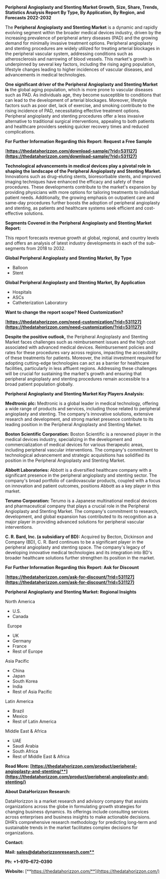 ﻿**Peripheral Angioplasty and Stenting Market Growth, Size, Share, Trends, Statistics Analysis Report By Type, By Application, By Region, and Forecasts 2022-2032**

The **Peripheral Angioplasty and Stenting Market** is a dynamic and rapidly evolving segment within the broader medical devices industry, driven by the increasing prevalence of peripheral artery diseases (PAD) and the growing demand for minimally invasive treatment options. Peripheral angioplasty and stenting procedures are widely utilized for treating arterial blockages in the peripheral vascular system, addressing conditions such as atherosclerosis and narrowing of blood vessels. This market's growth is underpinned by several key factors, including the rising aging population, lifestyle changes leading to higher incidences of vascular diseases, and advancements in medical technologies.

**One significant driver of the Peripheral Angioplasty and Stenting Market is** the global aging population, which is more prone to vascular diseases such as PAD. As individuals age, they become susceptible to conditions that can lead to the development of arterial blockages. Moreover, lifestyle factors such as poor diet, lack of exercise, and smoking contribute to the rising incidence of PAD, necessitating effective treatment options. Peripheral angioplasty and stenting procedures offer a less invasive alternative to traditional surgical interventions, appealing to both patients and healthcare providers seeking quicker recovery times and reduced complications.

**For Further Information Regarding this Report: Request a Free Sample**	

[**https://thedatahorizzon.com/download-sample/?rid=531127](https://thedatahorizzon.com/download-sample/?rid=531127)** 

**Technological advancements in medical devices play a pivotal role in shaping the landscape of the Peripheral Angioplasty and Stenting Market.** Innovations such as drug-eluting stents, bioresorbable stents, and improved imaging techniques have enhanced the efficacy and safety of these procedures. These developments contribute to the market's expansion by providing physicians with more options for tailoring treatments to individual patient needs. Additionally, the growing emphasis on outpatient care and same-day procedures further boosts the adoption of peripheral angioplasty and stenting, as patients and healthcare systems seek efficient and cost-effective solutions.

**Segments Covered in the Peripheral Angioplasty and Stenting Market Report:**

This report forecasts revenue growth at global, regional, and country levels and offers an analysis of latest industry developments in each of the sub-segments from 2018 to 2032.

**Global Peripheral Angioplasty and Stenting Market, By Type**

- Balloon
- Stent

**Global Peripheral Angioplasty and Stenting Market, By Application**

- Hospitals
- ASCs
- Catheterization Laboratory

**Want to change the report scope? Need Customization?**

[**https://thedatahorizzon.com/need-customization/?rid=531127](https://thedatahorizzon.com/need-customization/?rid=531127)** 

**Despite the positive outlook,** the Peripheral Angioplasty and Stenting Market faces challenges such as reimbursement issues and the high cost associated with advanced medical devices. Reimbursement policies and rates for these procedures vary across regions, impacting the accessibility of these treatments for patients. Moreover, the initial investment required for adopting cutting-edge technologies can act as a barrier for healthcare facilities, particularly in less affluent regions. Addressing these challenges will be crucial for sustaining the market's growth and ensuring that peripheral angioplasty and stenting procedures remain accessible to a broad patient population globally.

**Peripheral Angioplasty and Stenting Market Key Players Analysis:** 

**Medtronic plc:** Medtronic is a global leader in medical technology, offering a wide range of products and services, including those related to peripheral angioplasty and stenting. The company's innovative solutions, extensive research and development, and strong market presence contribute to its leading position in the Peripheral Angioplasty and Stenting Market.

**Boston Scientific Corporation:** Boston Scientific is a renowned player in the medical devices industry, specializing in the development and commercialization of medical devices for various therapeutic areas, including peripheral vascular interventions. The company's commitment to technological advancement and strategic acquisitions has solidified its position in the Peripheral Angioplasty and Stenting Market.

**Abbott Laboratories:** Abbott is a diversified healthcare company with a significant presence in the peripheral angioplasty and stenting sector. The company's broad portfolio of cardiovascular products, coupled with a focus on innovation and patient outcomes, positions Abbott as a key player in this market.

**Terumo Corporation:** Terumo is a Japanese multinational medical devices and pharmaceutical company that plays a crucial role in the Peripheral Angioplasty and Stenting Market. The company's commitment to research, development, and global expansion has contributed to its recognition as a major player in providing advanced solutions for peripheral vascular interventions.

**C. R. Bard, Inc. (a subsidiary of BD):** Acquired by Becton, Dickinson and Company (BD), C. R. Bard continues to be a significant player in the peripheral angioplasty and stenting space. The company's legacy of developing innovative medical technologies and its integration into BD's broader healthcare solutions further strengthen its position in the market.

**For Further Information Regarding this Report: Ask for Discount**	

[**https://thedatahorizzon.com/ask-for-discount/?rid=531127](https://thedatahorizzon.com/ask-for-discount/?rid=531127)** 

**Peripheral Angioplasty and Stenting Market: Regional Insights**

North America

- U.S.
- Canada

` `Europe

- UK
- Germany
- France
- Rest of Europe

Asia Pacific

- China
- Japan
- South Korea
- India
- Rest of Asia Pacific

Latin America

- Brazil
- Mexico
- Rest of Latin America

Middle East & Africa

- UAE
- Saudi Arabia
- South Africa
- Rest of Middle East & Africa

**Read More: [https://thedatahorizzon.com/product/peripheral-angioplasty-and-stenting/**](https://thedatahorizzon.com/product/peripheral-angioplasty-and-stenting/)** 

**About DataHorizzon Research:**

DataHorizzon is a market research and advisory company that assists organizations across the globe in formulating growth strategies for changing business dynamics. Its offerings include consulting services across enterprises and business insights to make actionable decisions. DHR’s comprehensive research methodology for predicting long-term and sustainable trends in the market facilitates complex decisions for organizations.

**Contact:**

**Mail: [sales@datahorizzonresearch.com**](mailto:sales@datahorizzonresearch.com)**

**Ph:** **+1–970–672–0390**

**Website:** [**https://thedatahorizzon.com/**](https://thedatahorizzon.com/)

